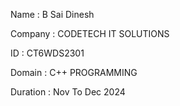 Name : B Sai Dinesh 

Company : CODETECH IT SOLUTIONS

ID : CT6WDS2301

Domain : C++ PROGRAMMING

Duration : Nov To Dec 2024
